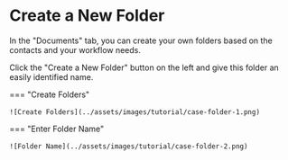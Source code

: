 # Create a New Folder

In the "Documents" tab, you can create your own folders based on the contacts and your workflow needs. 

Click the "Create a New Folder" button on the left and give this folder an easily identified name.

=== "Create Folders"

    ![Create Folders](../assets/images/tutorial/case-folder-1.png)

=== "Enter Folder Name"

    ![Folder Name](../assets/images/tutorial/case-folder-2.png)

